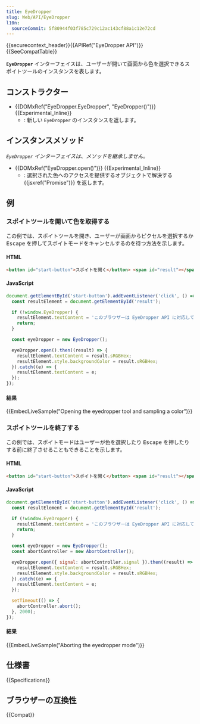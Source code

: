 ```yaml
---
title: EyeDropper
slug: Web/API/EyeDropper
l10n:
  sourceCommit: 5f80944f03f785c729c12ac143cf88a1c12e72cd
---
```


{{securecontext_header}}{{APIRef("EyeDropper API")}}{{SeeCompatTable}}

**`EyeDropper`** インターフェイスは、ユーザーが開いて画面から色を選択できるスポイトツールのインスタンスを表します。

## コンストラクター

- {{DOMxRef("EyeDropper.EyeDropper", "EyeDropper()")}} {{Experimental_Inline}}
  - : 新しい `EyeDropper` のインスタンスを返します。

## インスタンスメソッド

_`EyeDropper` インターフェイスは、メソッドを継承しません。_

- {{DOMxRef("EyeDropper.open()")}} {{Experimental_Inline}}
  - : 選択された色へのアクセスを提供するオブジェクトで解決する {{jsxref("Promise")}} を返します。

## 例

### スポイトツールを開いて色を取得する

この例では、スポイトツールを開き、ユーザーが画面からピクセルを選択するか <kbd>Escape</kbd> を押してスポイトモードをキャンセルするのを待つ方法を示します。

#### HTML

```html
<button id="start-button">スポイトを開く</button> <span id="result"></span>
```

#### JavaScript

```js
document.getElementById('start-button').addEventListener('click', () => {
  const resultElement = document.getElementById('result');

  if (!window.EyeDropper) {
    resultElement.textContent = 'このブラウザーは EyeDropper API に対応していません';
    return;
  }

  const eyeDropper = new EyeDropper();

  eyeDropper.open().then((result) => {
    resultElement.textContent = result.sRGBHex;
    resultElement.style.backgroundColor = result.sRGBHex;
  }).catch((e) => {
    resultElement.textContent = e;
  });
});
```

#### 結果

{{EmbedLiveSample("Opening the eyedropper tool and sampling a color")}}

### スポイトツールを終了する

この例では、スポイトモードはユーザーが色を選択したり <kbd>Escape</kbd> を押したりする前に終了させることもできることを示します。

#### HTML

```html
<button id="start-button">スポイトを開く</button> <span id="result"></span>
```

#### JavaScript

```js
document.getElementById('start-button').addEventListener('click', () => {
  const resultElement = document.getElementById('result');

  if (!window.EyeDropper) {
    resultElement.textContent = 'このブラウザーは EyeDropper API に対応していません';
    return;
  }

  const eyeDropper = new EyeDropper();
  const abortController = new AbortController();

  eyeDropper.open({ signal: abortController.signal }).then((result) => {
    resultElement.textContent = result.sRGBHex;
    resultElement.style.backgroundColor = result.sRGBHex;
  }).catch((e) => {
    resultElement.textContent = e;
  });

  setTimeout(() => {
    abortController.abort();
  }, 2000);
});
```

#### 結果

{{EmbedLiveSample("Aborting the eyedropper mode")}}

## 仕様書

{{Specifications}}

## ブラウザーの互換性

{{Compat}}
